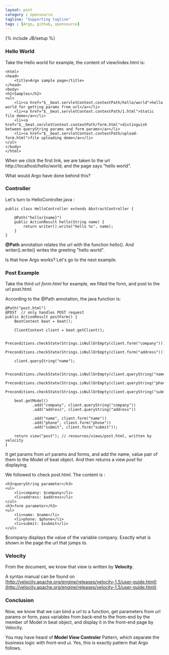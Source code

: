 ```yaml
---
layout: post
category : opensource
tagline: "Supporting tagline"
tags : [Argo, github, opensource]
---
```

{% include JB/setup %}

### Hello World ###

Take the Hello world for example, the content of view/index.html is:

    <html>
    <head>
        <title>Argo sample page</title>  
    </head>  
    <body>  
    <h2>Samples</h2>  
    <ul>  
        <li><a href="$__beat.servletContext.contextPath/hello/world">hello world for getting params from url</a></li>  
        <li><a href="$__beat.servletContext.contextPath/1.html">Static file demo</a></li>  
        <li><a href="$__beat.servletContext.contextPath/form.html">distinguish between queryString params and form params</a></li>  
        <li><a href="$__beat.servletContext.contextPath/upload-form.html">file uploading demo</a></li>  
    </ul>  
    </body>  
    </html>  

When we click the first link, we are taken to the url http://localhost/hello/world, and the page says "hello world". 

What would Argo have done behind this? 

### Controller ###

Let's turn to HelloController.java :

    public class HelloController extends AbstractController {  
      
        @Path("hello/{name}")  
        public ActionResult hello(String name) {  
            return writer().write("hello %s", name);  
        }  
    }  

**@Path** annotation relates the url with the function hello(). And writer().write() writes the greeting "hello world".

Is that how Argo works? Let's go to the next example.

### Post Example ###

Take the third url *form.html* for example, we filled the form, and post to the url post.html. 

According to the @Path annotation, the java function is:

    @Path("post.html")  
    @POST  // only handles POST request
    public ActionResult postForm() {
        BeatContext beat = beat();  
      
        ClientContext client = beat.getClient();  
      
        Preconditions.checkState(Strings.isNullOrEmpty(client.form("company")));  
        Preconditions.checkState(Strings.isNullOrEmpty(client.form("address")));  
      
        client.queryString("name");  
      
        Preconditions.checkState(Strings.isNullOrEmpty(client.queryString("name")));  
        Preconditions.checkState(Strings.isNullOrEmpty(client.queryString("phone")));  
        Preconditions.checkState(Strings.isNullOrEmpty(client.queryString("submit")));  
      
        beat.getModel()  
                .add("company", client.queryString("company"))  
                .add("address", client.queryString("address"))  
      
                .add("name", client.form("name"))  
                .add("phone", client.form("phone"))  
                .add("submit", client.form("submit"));  
      
        return view("post"); // resources/views/post.html, written by velocity  
    }

It get params from url params and forms, and add the name, value pair of them to the Model of beat object. And then returns a view *post* for displaying.  

We followed to check post.html. The content is :

    <h3>queryString parameter</h3>  
    <ul>  
        <li>company: $company</li>  
        <li>address: $address</li>  
    </ul>  
    <h3>form parameter</h3>  
    <ul>  
        <li>name: $name</li>  
        <li>phone: $phone</li>  
        <li>submit: $submit</li>  
    </ul>  


$company displays the value of the variable company. Exactly what is shown in the page  the url that jumps to.

### Velocity ###

From the document, we know that view is written by **Velocity**. 

A syntax manual can be found on [http://velocity.apache.org/engine/releases/velocity-1.5/user-guide.html](http://velocity.apache.org/engine/releases/velocity-1.5/user-guide.html)

### Conclusion ###

Now, we know that we can bind a url to a function, get parameters from url params or form, pass variables from back-end to the from-end by the member of Model in beat object, and display it in the front-end page by Velocity.

You may have heard of **Model View Controler** Pattern, which separate the business logic with front-end ui. Yes, this is exactly pattern that Argo follows. 

